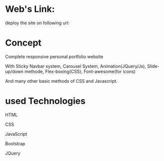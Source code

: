 # Web's Link:

deploy the site on following url:

# Concept
Complete responsive personal portfolio website

With Sticky Navbar system, Carousel System, Animation(JQuery/Js), Slide-up/down methode, Flex-boxing(CSS), Font-awesome(for icons)

And many other basic methods of CSS and Javascript.

# used Technologies

HTML

CSS

JavaScript

Bootstrap

JQuery
